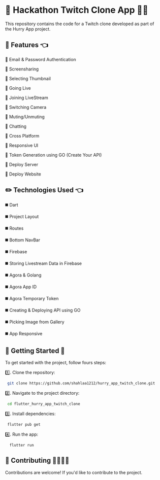# 👋 Hackathon Twitch Clone App 👩‍💻

This repository contains the code for a Twitch clone developed as part of the Hurry App project.

## 🚀 Features 👈

🔷 Email & Password Authentication

🔷 Screensharing

🔷 Selecting Thumbnail

🔷 Going Live

🔷 Joining LiveStream

🔷 Switching Camera

🔷 Muting/Unmuting

🔷 Chatting

🔷 Cross Platform

🔷 Responsive UI

🔷 Token Generation using GO (Create Your API)

🔷 Deploy Server

🔷 Deploy Website

## ✏️ Technologies Used 👈
 
◼️ Dart

◼️ Project Layout

◼️ Routes

◼️ Bottom NavBar

◼️ Firebase

◼️ Storing Livestream Data in Firebase

◼️ Agora & Golang

◼️ Agora App ID

◼️ Agora Temporary Token

◼️ Creating & Deploying API using GO

◼️ Picking Image from Gallery

◼️ App Responsive

## 🎯 Getting Started 💯

To get started with the project, follow fours steps:

1️⃣. Clone the repository:

 ```bash
  git clone https://github.com/shahlaa1212/hurry_app_twitch_clone.git
 ```

2️⃣. Navigate to the project directory:

  ```bash
   cd flutter_hurry_app_twitch_clone
  ```
   
3️⃣. Install dependencies:

 ```bash
  flutter pub get
 ```
   
4️⃣. Run the app:

 ```bash
   flutter run
 ```  

## 🙏 Contributing 🫱🏼‍🫲🏻

Contributions are welcome! If you'd like to contribute to the project.

